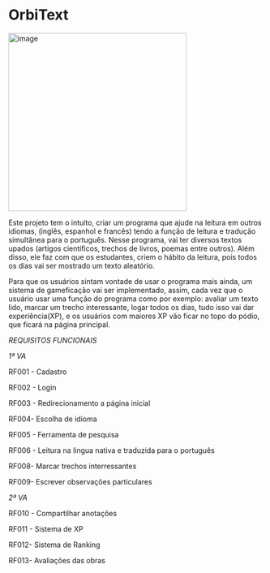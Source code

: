 # OrbiText


<img width="351" height="351" alt="image" src="https://github.com/user-attachments/assets/f76b0fa8-c4aa-441b-8afb-db735cd3ce98" />


Este projeto tem o intuito, criar um programa que ajude na leitura em outros idiomas, (inglês, espanhol e francês) tendo a função de leitura e tradução simultânea para o português. Nesse programa, vai ter diversos textos upados (artigos científicos, trechos de livros, poemas entre outros).
Além disso, ele faz com que os estudantes, criem o hábito da leitura, pois todos os dias vai ser mostrado um texto aleatório.

Para que os usuários sintam vontade de usar o programa mais ainda, um sistema de gameficação vai ser implementado, assim, cada vez que o usuário usar uma função do programa como por exemplo: avaliar um texto lido, marcar um trecho interessante, logar todos os dias, tudo isso vai dar experiência(XP), e os usuários com maiores XP vão ficar no topo do pódio, que ficará na página principal.

*REQUISITOS FUNCIONAIS*

*1ª VA*

RF001 - Cadastro

RF002 - Login

RF003 - Redirecionamento a página inicial

RF004- Escolha de idioma

RF005 - Ferramenta de pesquisa

RF006 - Leitura na lingua nativa e traduzida para o português

RF008- Marcar trechos interressantes

RF009- Escrever observações particulares

*2ª VA*

RF010 - Compartilhar anotações

RF011 - Sistema de XP

RF012- Sistema de Ranking

RF013- Avaliações das obras
